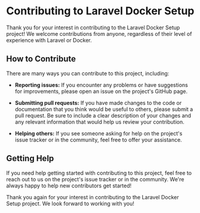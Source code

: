 # Contributing to Laravel Docker Setup

Thank you for your interest in contributing to the Laravel Docker Setup project! We welcome contributions from anyone, regardless of their level of experience with Laravel or Docker.

## How to Contribute

There are many ways you can contribute to this project, including:

- **Reporting issues:** If you encounter any problems or have suggestions for improvements, please open an issue on the project's GitHub page.

- **Submitting pull requests:** If you have made changes to the code or documentation that you think would be useful to others, please submit a pull request. Be sure to include a clear description of your changes and any relevant information that would help us review your contribution.

- **Helping others:** If you see someone asking for help on the project's issue tracker or in the community, feel free to offer your assistance.


## Getting Help

If you need help getting started with contributing to this project, feel free to reach out to us on the project's issue tracker or in the community. We're always happy to help new contributors get started!

Thank you again for your interest in contributing to the Laravel Docker Setup project. We look forward to working with you!
